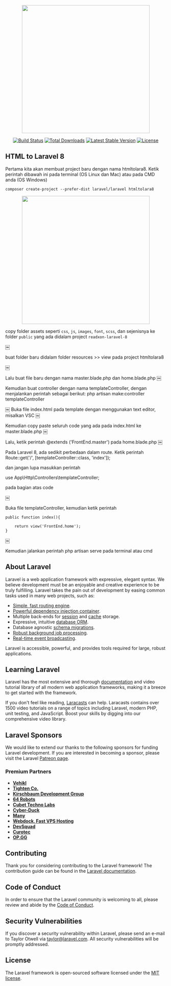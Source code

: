<p align="center"><a href="https://laravel.com" target="_blank"><img src="https://raw.githubusercontent.com/laravel/art/master/logo-lockup/5%20SVG/2%20CMYK/1%20Full%20Color/laravel-logolockup-cmyk-red.svg" width="400"></a></p>

<p align="center">
<a href="https://travis-ci.org/laravel/framework"><img src="https://travis-ci.org/laravel/framework.svg" alt="Build Status"></a>
<a href="https://packagist.org/packages/laravel/framework"><img src="https://img.shields.io/packagist/dt/laravel/framework" alt="Total Downloads"></a>
<a href="https://packagist.org/packages/laravel/framework"><img src="https://img.shields.io/packagist/v/laravel/framework" alt="Latest Stable Version"></a>
<a href="https://packagist.org/packages/laravel/framework"><img src="https://img.shields.io/packagist/l/laravel/framework" alt="License"></a>
</p>

## HTML to Laravel 8

Pertama kita akan membuat project baru dengan nama htmltolara8. Ketik perintah dibawah ini pada terminal (OS Linux dan Mac) atau pada CMD anda (OS Windows)

`composer create-project --prefer-dist laravel/laravel htmltolara8`

<p align="center"><a href="https://agt.co.id" target="_blank"><img src="https://i.imgur.com/vHWDqnc.png" width="400"></a></p>

copy folder assets seperti `css`, `js`, `images`, `font`, `scss`, dan sejenisnya ke folder `public` yang ada didalam project `readxon-laravel-8`


￼

buat folder baru didalam folder resources >> view pada project htmltolara8

￼

Lalu buat file baru dengan nama master.blade.php dan home.blade.php
￼

Kemudian buat controller dengan nama templateController, dengan menjalankan perintah sebagai berikut:
php artisan make:controller templateController

￼
Buka file index.html pada template dengan menggunakan text editor, misalkan VSC
￼

Kemudian copy paste seluruh code yang ada pada index.html ke master.blade.php
￼

Lalu, ketik perintah @extends ('FrontEnd.master') pada home.blade.php
￼

Pada Laravel 8, ada sedikit perbedaan dalam route. Ketik perintah 
Route::get('/', [templateController::class, 'index']);

dan jangan lupa masukkan perintah 

use App\Http\Controllers\templateController; 

pada bagian atas code

￼

Buka file templateController, kemudian ketik perintah

    public function index(){

        return view('FrontEnd.home');
    }

￼

Kemudian jalankan perintah php artisan serve pada terminal atau cmd


## About Laravel

Laravel is a web application framework with expressive, elegant syntax. We believe development must be an enjoyable and creative experience to be truly fulfilling. Laravel takes the pain out of development by easing common tasks used in many web projects, such as:

- [Simple, fast routing engine](https://laravel.com/docs/routing).
- [Powerful dependency injection container](https://laravel.com/docs/container).
- Multiple back-ends for [session](https://laravel.com/docs/session) and [cache](https://laravel.com/docs/cache) storage.
- Expressive, intuitive [database ORM](https://laravel.com/docs/eloquent).
- Database agnostic [schema migrations](https://laravel.com/docs/migrations).
- [Robust background job processing](https://laravel.com/docs/queues).
- [Real-time event broadcasting](https://laravel.com/docs/broadcasting).

Laravel is accessible, powerful, and provides tools required for large, robust applications.

## Learning Laravel

Laravel has the most extensive and thorough [documentation](https://laravel.com/docs) and video tutorial library of all modern web application frameworks, making it a breeze to get started with the framework.

If you don't feel like reading, [Laracasts](https://laracasts.com) can help. Laracasts contains over 1500 video tutorials on a range of topics including Laravel, modern PHP, unit testing, and JavaScript. Boost your skills by digging into our comprehensive video library.

## Laravel Sponsors

We would like to extend our thanks to the following sponsors for funding Laravel development. If you are interested in becoming a sponsor, please visit the Laravel [Patreon page](https://patreon.com/taylorotwell).

### Premium Partners

- **[Vehikl](https://vehikl.com/)**
- **[Tighten Co.](https://tighten.co)**
- **[Kirschbaum Development Group](https://kirschbaumdevelopment.com)**
- **[64 Robots](https://64robots.com)**
- **[Cubet Techno Labs](https://cubettech.com)**
- **[Cyber-Duck](https://cyber-duck.co.uk)**
- **[Many](https://www.many.co.uk)**
- **[Webdock, Fast VPS Hosting](https://www.webdock.io/en)**
- **[DevSquad](https://devsquad.com)**
- **[Curotec](https://www.curotec.com/)**
- **[OP.GG](https://op.gg)**

## Contributing

Thank you for considering contributing to the Laravel framework! The contribution guide can be found in the [Laravel documentation](https://laravel.com/docs/contributions).

## Code of Conduct

In order to ensure that the Laravel community is welcoming to all, please review and abide by the [Code of Conduct](https://laravel.com/docs/contributions#code-of-conduct).

## Security Vulnerabilities

If you discover a security vulnerability within Laravel, please send an e-mail to Taylor Otwell via [taylor@laravel.com](mailto:taylor@laravel.com). All security vulnerabilities will be promptly addressed.

## License

The Laravel framework is open-sourced software licensed under the [MIT license](https://opensource.org/licenses/MIT).
